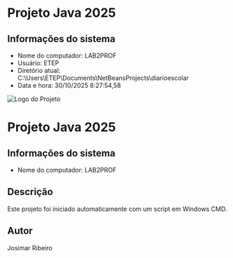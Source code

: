 # Projeto Java 2025 
 
## Informações do sistema 
- Nome do computador: LAB2PROF 
- Usuário: ETEP 
- Diretório atual: C:\Users\ETEP\Documents\NetBeansProjects\diarioescolar 
- Data e hora: 30/10/2025  8:27:54,58 
 
![Logo do Projeto](https://uxwing.com/wp-content/themes/uxwing/download/file-and-folder-type/java-icon.png) 
 
# Projeto Java 2025 
 
## Informações do sistema 
- Nome do computador: LAB2PROF 
 
## Descrição 
Este projeto foi iniciado automaticamente com um script em Windows CMD. 
 
## Autor 
Josimar Ribeiro 
 
